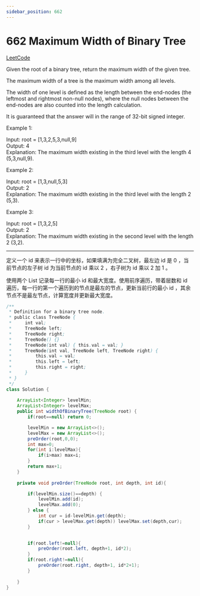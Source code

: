 ```yaml
---
sidebar_position: 662
---
```


# 662 Maximum Width of Binary Tree

[LeetCode](https://leetcode.com/problems/maximum-width-of-binary-tree/)

Given the root of a binary tree, return the maximum width of the given tree.

The maximum width of a tree is the maximum width among all levels.

The width of one level is defined as the length between the end-nodes (the leftmost and rightmost non-null nodes), where the null nodes between the end-nodes are also counted into the length calculation.

It is guaranteed that the answer will in the range of 32-bit signed integer.

 

Example 1:


Input: root = [1,3,2,5,3,null,9]  
Output: 4  
Explanation: The maximum width existing in the third level with the length 4 (5,3,null,9).  

Example 2:


Input: root = [1,3,null,5,3]  
Output: 2  
Explanation: The maximum width existing in the third level with the length 2 (5,3).  

Example 3:

 
Input: root = [1,3,2,5]  
Output: 2  
Explanation: The maximum width existing in the second level with the length 2 (3,2).  


---

定义一个 id 来表示一行中的坐标，如果填满为完全二叉树，最左边 id 是 0 ，当前节点的左子树 id 为当前节点的 id 乘以 2 ，右子树为 id 乘以 2 加 1 。

使用两个 List 记录每一行的最小 id 和最大宽度。使用前序遍历，带着层数和 id 遍历，每一行的第一个遍历到的节点是最左的节点，更新当前行的最小 id ，其余节点不是最左节点，计算宽度并更新最大宽度。

```java
/**
 * Definition for a binary tree node.
 * public class TreeNode {
 *     int val;
 *     TreeNode left;
 *     TreeNode right;
 *     TreeNode() {}
 *     TreeNode(int val) { this.val = val; }
 *     TreeNode(int val, TreeNode left, TreeNode right) {
 *         this.val = val;
 *         this.left = left;
 *         this.right = right;
 *     }
 * }
 */
class Solution {
    
    ArrayList<Integer> levelMin;
    ArrayList<Integer> levelMax;
    public int widthOfBinaryTree(TreeNode root) {
        if(root==null) return 0;

        levelMin = new ArrayList<>();
        levelMax = new ArrayList<>();
        preOrder(root,0,0);
        int max=0;
        for(int i:levelMax){
            if(i>max) max=i;
        }
        return max+1;
    }
    
    private void preOrder(TreeNode root, int depth, int id){

        if(levelMin.size()==depth) {
            levelMin.add(id);
            levelMax.add(0);
        } else {
            int cur = id-levelMin.get(depth);
            if(cur > levelMax.get(depth)) levelMax.set(depth,cur);
        }

        
        if(root.left!=null){
            preOrder(root.left, depth+1, id*2);
        } 
        if(root.right!=null){
            preOrder(root.right, depth+1, id*2+1);
        }
        
    }
}
```